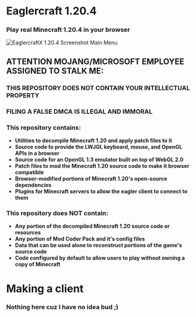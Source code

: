 # Eaglercraft 1.20.4

### Play real Minecraft 1.20.4 in your browser

![EaglercraftX 1.20.4 Screenshot Main Menu](https://raw.githubusercontent.com/ZixiaChen/Eaglercraft-1.20.4-Updated-/main/Screenshot%202024-05-20%2012.38.48%20PM.png)

## ATTENTION MOJANG/MICROSOFT EMPLOYEE ASSIGNED TO STALK ME:

### THIS REPOSITORY DOES NOT CONTAIN YOUR INTELLECTUAL PROPERTY

### FILING A FALSE DMCA IS ILLEGAL AND IMMORAL

### This repository contains:

 - **Utilities to decompile Minecraft 1.20 and apply patch files to it**
 - **Source code to provide the LWJGL keyboard, mouse, and OpenGL APIs in a browser**
 - **Source code for an OpenGL 1.3 emulator built on top of WebGL 2.0**
 - **Patch files to mod the Minecraft 1.20 source code to make it browser compatible**
 - **Browser-modified portions of Minecraft 1.20's open-source dependencies**
 - **Plugins for Minecraft servers to allow the eagler client to connect to them**

### This repository does NOT contain:

 - **Any portion of the decompiled Minecraft 1.20 source code or resources**
 - **Any portion of Mod Coder Pack and it's config files**
 - **Data that can be used alone to reconstruct portions of the game's source code**
 - **Code configured by default to allow users to play without owning a copy of Minecraft**

# Making a client

### Nothing here cuz I have no idea bud ;)
